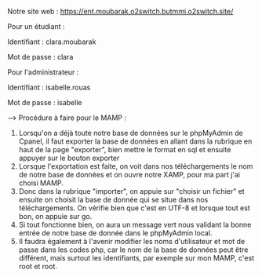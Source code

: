 Notre site web :
https://ent.moubarak.o2switch.butmmi.o2switch.site/

Pour un étudiant : 

Identifiant : clara.moubarak

Mot de passe : clara

Pour l'administrateur : 

Identifiant : isabelle.rouas

Mot de passe : isabelle

--> Procédure à faire pour le MAMP : 

1. Lorsqu'on a déjà toute notre base de données sur le phpMyAdmin de Cpanel, il faut exporter la base de données en allant dans la rubrique en haut de la page "exporter", bien mettre le format en sql et ensuite appuyer sur le bouton exporter
2. Lorsque l'exportation est faite, on voit dans nos téléchargements le nom de notre base de données et on ouvre notre XAMP, pour ma part j'ai choisi MAMP. 
3. Donc dans la rubrique "importer", on appuie sur "choisir un fichier" et ensuite on choisit la base de donnée qui se situe dans nos téléchargements. On vérifie bien que c'est en UTF-8 et lorsque tout est bon, on appuie sur go. 
4. Si tout fonctionne bien, on aura un message vert nous validant la bonne entrée de notre base de donnée dans le phpMyAdmin local.
5. Il faudra également à l'avenir modifier les noms d'utilisateur et mot de passe dans les codes php, car le nom de la base de données peut être différent, mais surtout les identifiants, par exemple sur mon MAMP, c'est root et root.
